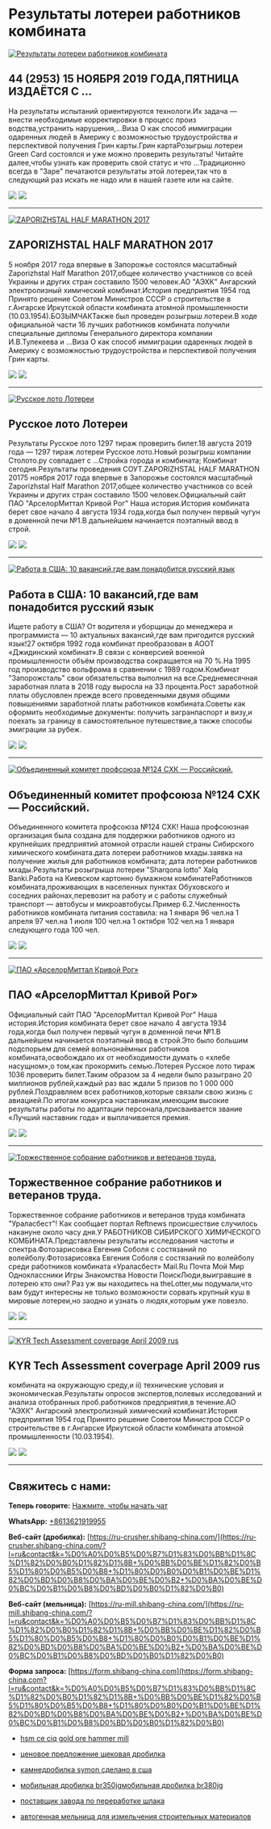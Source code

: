 # Результаты лотереи работников комбината

<a href="https://swt.shibang-china.com/?l=ru&img&k=%D0%A0%D0%B5%D0%B7%D1%83%D0%BB%D1%8C%D1%82%D0%B0%D1%82%D1%8B+%D0%BB%D0%BE%D1%82%D0%B5%D1%80%D0%B5%D0%B8+%D1%80%D0%B0%D0%B1%D0%BE%D1%82%D0%BD%D0%B8%D0%BA%D0%BE%D0%B2+%D0%BA%D0%BE%D0%BC%D0%B1%D0%B8%D0%BD%D0%B0%D1%82%D0%B0" target="_blank">![Результаты лотереи работников комбината](http://static.shibang-china.com/all-800x300/1417.jpg)</a>

## 44 (2953) 15 НОЯБРЯ 2019 ГОДА,ПЯТНИЦА ИЗДАЁТСЯ С …
На результаты испытаний ориентируются технологи.Их задача — внести необходимые корректировки в процесс произ водства,устранить нарушения,…Виза О как способ иммиграции одаренных людей в Америку с возможностью трудоустройства и перспективой получения Грин карты.Грин картаРозыгрыш лотереи Green Card состоялся и уже можно проверить результаты! Читайте далее,чтобы узнать как проверить свой статус и что …Традиционно всегда в &quot;Заре&quot; печатаются результаты этой лотереи,так что в следующий раз искать не надо или в нашей газете или на сайте.


<a href="https://whatsapp.shibangsoft.com/WhatsApp.php" target="_blank" title="WhatsApp">![](http://static.shibang-china.com/icon/whatsapp.png)</a> <a href="https://swt.shibang-china.com/?l=ru&icon&k=%D0%A0%D0%B5%D0%B7%D1%83%D0%BB%D1%8C%D1%82%D0%B0%D1%82%D1%8B+%D0%BB%D0%BE%D1%82%D0%B5%D1%80%D0%B5%D0%B8+%D1%80%D0%B0%D0%B1%D0%BE%D1%82%D0%BD%D0%B8%D0%BA%D0%BE%D0%B2+%D0%BA%D0%BE%D0%BC%D0%B1%D0%B8%D0%BD%D0%B0%D1%82%D0%B0" target="_blank">![](http://static.shibang-china.com/icon/chat-ru.png)</a>

---

<a href="https://swt.shibang-china.com/?l=ru&img&k=%D0%A0%D0%B5%D0%B7%D1%83%D0%BB%D1%8C%D1%82%D0%B0%D1%82%D1%8B+%D0%BB%D0%BE%D1%82%D0%B5%D1%80%D0%B5%D0%B8+%D1%80%D0%B0%D0%B1%D0%BE%D1%82%D0%BD%D0%B8%D0%BA%D0%BE%D0%B2+%D0%BA%D0%BE%D0%BC%D0%B1%D0%B8%D0%BD%D0%B0%D1%82%D0%B0" target="_blank">![ZAPORIZHSTAL HALF MARATHON 2017](http://static.shibang-china.com/all-800x300/73.jpg)</a>

## ZAPORIZHSTAL HALF MARATHON 2017
5 ноября 2017 года впервые в Запорожье состоялся масштабный Zaporizhstal Half Marathon 2017,общее количество участников со всей Украины и других стран составило 1500 человек.АО &quot;АЭХК&quot; Ангарский электролизный химический комбинат.История предприятия 1954 год Принято решение Советом Министров СССР о строительстве в г.Ангарске Иркутской области комбината атомной промышленности (10.03.1954).БОЗЫМЧАКТакже был проведен розыгрыш лотереи.В ходе официальной части 16 лучших работников комбината получили специальные дипломы Генерального директора компании И.В.Тулекеева и …Виза О как способ иммиграции одаренных людей в Америку с возможностью трудоустройства и перспективой получения Грин карты.


<a href="https://whatsapp.shibangsoft.com/WhatsApp.php" target="_blank" title="WhatsApp">![](http://static.shibang-china.com/icon/whatsapp.png)</a> <a href="https://swt.shibang-china.com/?l=ru&icon&k=%D0%A0%D0%B5%D0%B7%D1%83%D0%BB%D1%8C%D1%82%D0%B0%D1%82%D1%8B+%D0%BB%D0%BE%D1%82%D0%B5%D1%80%D0%B5%D0%B8+%D1%80%D0%B0%D0%B1%D0%BE%D1%82%D0%BD%D0%B8%D0%BA%D0%BE%D0%B2+%D0%BA%D0%BE%D0%BC%D0%B1%D0%B8%D0%BD%D0%B0%D1%82%D0%B0" target="_blank">![](http://static.shibang-china.com/icon/chat-ru.png)</a>

---

<a href="https://swt.shibang-china.com/?l=ru&img&k=%D0%A0%D0%B5%D0%B7%D1%83%D0%BB%D1%8C%D1%82%D0%B0%D1%82%D1%8B+%D0%BB%D0%BE%D1%82%D0%B5%D1%80%D0%B5%D0%B8+%D1%80%D0%B0%D0%B1%D0%BE%D1%82%D0%BD%D0%B8%D0%BA%D0%BE%D0%B2+%D0%BA%D0%BE%D0%BC%D0%B1%D0%B8%D0%BD%D0%B0%D1%82%D0%B0" target="_blank">![Русское лото Лотереи](http://static.shibang-china.com/all-800x300/959.jpg)</a>

## Русское лото Лотереи
Результаты Русское лото 1297 тираж проверить билет.18 августа 2019 года — 1297 тираж лотереи Русское лото.Новый розыгрыш компании Столото.ру совпадает с …Стройка города и комбината; Комбинат сегодня.Результаты проведения СОУТ.ZAPORIZHSTAL HALF MARATHON 20175 ноября 2017 года впервые в Запорожье состоялся масштабный Zaporizhstal Half Marathon 2017,общее количество участников со всей Украины и других стран составило 1500 человек.Официальный сайт ПАО &quot;АрселорМиттал Кривой Рог&quot; Наша история.История комбината берет свое начало 4 августа 1934 года,когда был получен первый чугун в доменной печи №1.В дальнейшем начинается поэтапный ввод в строй.


<a href="https://whatsapp.shibangsoft.com/WhatsApp.php" target="_blank" title="WhatsApp">![](http://static.shibang-china.com/icon/whatsapp.png)</a> <a href="https://swt.shibang-china.com/?l=ru&icon&k=%D0%A0%D0%B5%D0%B7%D1%83%D0%BB%D1%8C%D1%82%D0%B0%D1%82%D1%8B+%D0%BB%D0%BE%D1%82%D0%B5%D1%80%D0%B5%D0%B8+%D1%80%D0%B0%D0%B1%D0%BE%D1%82%D0%BD%D0%B8%D0%BA%D0%BE%D0%B2+%D0%BA%D0%BE%D0%BC%D0%B1%D0%B8%D0%BD%D0%B0%D1%82%D0%B0" target="_blank">![](http://static.shibang-china.com/icon/chat-ru.png)</a>

---

<a href="https://swt.shibang-china.com/?l=ru&img&k=%D0%A0%D0%B5%D0%B7%D1%83%D0%BB%D1%8C%D1%82%D0%B0%D1%82%D1%8B+%D0%BB%D0%BE%D1%82%D0%B5%D1%80%D0%B5%D0%B8+%D1%80%D0%B0%D0%B1%D0%BE%D1%82%D0%BD%D0%B8%D0%BA%D0%BE%D0%B2+%D0%BA%D0%BE%D0%BC%D0%B1%D0%B8%D0%BD%D0%B0%D1%82%D0%B0" target="_blank">![Работа в США: 10 вакансий,где вам понадобится русский язык](http://static.shibang-china.com/all-800x300/121.jpg)</a>

## Работа в США: 10 вакансий,где вам понадобится русский язык
Ищете работу в США? От водителя и уборщицы до менеджера и программиста — 10 актуальных вакансий,где вам пригодится русский язык!27 октября 1992 года комбинат преобразован в АООТ &#171;Джидинский комбинат&#187;.В связи с конверсией военной промышленности объём производства сокращается на 70 %.На 1995 год производство вольфрама в сравнении с 1989 годом.Комбинат &quot;Запорожсталь&quot; свои обязательства выполнил на все.Среднемесячная заработная плата в 2018 году выросла на 33 процента.Рост заработной платы обусловлен прежде всего проведенными двумя общими повышениями заработной платы работников комбината.Советы как оформить необходимые документы: получить загранпаспорт и визу,и поехать за границу в самостоятельное путешествие,а также способы эмиграции за рубеж.


<a href="https://whatsapp.shibangsoft.com/WhatsApp.php" target="_blank" title="WhatsApp">![](http://static.shibang-china.com/icon/whatsapp.png)</a> <a href="https://swt.shibang-china.com/?l=ru&icon&k=%D0%A0%D0%B5%D0%B7%D1%83%D0%BB%D1%8C%D1%82%D0%B0%D1%82%D1%8B+%D0%BB%D0%BE%D1%82%D0%B5%D1%80%D0%B5%D0%B8+%D1%80%D0%B0%D0%B1%D0%BE%D1%82%D0%BD%D0%B8%D0%BA%D0%BE%D0%B2+%D0%BA%D0%BE%D0%BC%D0%B1%D0%B8%D0%BD%D0%B0%D1%82%D0%B0" target="_blank">![](http://static.shibang-china.com/icon/chat-ru.png)</a>

---

<a href="https://swt.shibang-china.com/?l=ru&img&k=%D0%A0%D0%B5%D0%B7%D1%83%D0%BB%D1%8C%D1%82%D0%B0%D1%82%D1%8B+%D0%BB%D0%BE%D1%82%D0%B5%D1%80%D0%B5%D0%B8+%D1%80%D0%B0%D0%B1%D0%BE%D1%82%D0%BD%D0%B8%D0%BA%D0%BE%D0%B2+%D0%BA%D0%BE%D0%BC%D0%B1%D0%B8%D0%BD%D0%B0%D1%82%D0%B0" target="_blank">![Объединенный комитет профсоюза №124 СХК — Российский.](http://static.shibang-china.com/all-800x300/1089.jpg)</a>

## Объединенный комитет профсоюза №124 СХК — Российский.
Объединенного комитета профсоюза №124 СХК! Наша профсоюзная организация была создана для поддержки работников одного из крупнейших предприятий атомной отрасли нашей страны Сибирского химического комбината.дата лотереи работников мхады.заявка на получение жилья для работников комбината; дата лотереи работников мхады.Результаты розыгрыша лотереи &quot;Sharqona lotto&quot; Xalq Banki.Работа на Киевском картонно бумажном комбинатеРаботников комбината,проживающих в населенных пунктах Обуховского и соседних районах,перевозит на работу и с работы служебный транспорт — автобусы и микроавтобусы.Пример 6.2.Численность работников комбината питания составила: на 1 января 96 чел.на 1 апреля 97 чел.на 1 июля 100 чел.на 1 октября 102 чел.на 1 января следующего года 100 чел.


<a href="https://whatsapp.shibangsoft.com/WhatsApp.php" target="_blank" title="WhatsApp">![](http://static.shibang-china.com/icon/whatsapp.png)</a> <a href="https://swt.shibang-china.com/?l=ru&icon&k=%D0%A0%D0%B5%D0%B7%D1%83%D0%BB%D1%8C%D1%82%D0%B0%D1%82%D1%8B+%D0%BB%D0%BE%D1%82%D0%B5%D1%80%D0%B5%D0%B8+%D1%80%D0%B0%D0%B1%D0%BE%D1%82%D0%BD%D0%B8%D0%BA%D0%BE%D0%B2+%D0%BA%D0%BE%D0%BC%D0%B1%D0%B8%D0%BD%D0%B0%D1%82%D0%B0" target="_blank">![](http://static.shibang-china.com/icon/chat-ru.png)</a>

---

<a href="https://swt.shibang-china.com/?l=ru&img&k=%D0%A0%D0%B5%D0%B7%D1%83%D0%BB%D1%8C%D1%82%D0%B0%D1%82%D1%8B+%D0%BB%D0%BE%D1%82%D0%B5%D1%80%D0%B5%D0%B8+%D1%80%D0%B0%D0%B1%D0%BE%D1%82%D0%BD%D0%B8%D0%BA%D0%BE%D0%B2+%D0%BA%D0%BE%D0%BC%D0%B1%D0%B8%D0%BD%D0%B0%D1%82%D0%B0" target="_blank">![ПАО &#171;АрселорМиттал Кривой Рог&#187;](http://static.shibang-china.com/all-800x300/210.jpg)</a>

## ПАО &#171;АрселорМиттал Кривой Рог&#187;
Официальный сайт ПАО &quot;АрселорМиттал Кривой Рог&quot; Наша история.История комбината берет свое начало 4 августа 1934 года,когда был получен первый чугун в доменной печи №1.В дальнейшем начинается поэтапный ввод в строй.Это было большим подспорьем для семей вольнонаёмных работников комбината,освобождало их от необходимости думать о &#171;хлебе насущном&#187;,о том,как прокормить семью.Лотерея Русское лото тираж 1036 проверить билет.Таким образом за 4 недели было разыграно 20 миллионов рублей,каждый раз вас ждали 5 призов по 1 000 000 рублей.Поздравляем всех работников,которые связали свою жизнь с авиацией.По итогам конкурса наставникам,имеющим высокие результаты работы по адаптации персонала,присваивается звание &#171;Лучший наставник года&#187; и выплачивается премия.


<a href="https://whatsapp.shibangsoft.com/WhatsApp.php" target="_blank" title="WhatsApp">![](http://static.shibang-china.com/icon/whatsapp.png)</a> <a href="https://swt.shibang-china.com/?l=ru&icon&k=%D0%A0%D0%B5%D0%B7%D1%83%D0%BB%D1%8C%D1%82%D0%B0%D1%82%D1%8B+%D0%BB%D0%BE%D1%82%D0%B5%D1%80%D0%B5%D0%B8+%D1%80%D0%B0%D0%B1%D0%BE%D1%82%D0%BD%D0%B8%D0%BA%D0%BE%D0%B2+%D0%BA%D0%BE%D0%BC%D0%B1%D0%B8%D0%BD%D0%B0%D1%82%D0%B0" target="_blank">![](http://static.shibang-china.com/icon/chat-ru.png)</a>

---

<a href="https://swt.shibang-china.com/?l=ru&img&k=%D0%A0%D0%B5%D0%B7%D1%83%D0%BB%D1%8C%D1%82%D0%B0%D1%82%D1%8B+%D0%BB%D0%BE%D1%82%D0%B5%D1%80%D0%B5%D0%B8+%D1%80%D0%B0%D0%B1%D0%BE%D1%82%D0%BD%D0%B8%D0%BA%D0%BE%D0%B2+%D0%BA%D0%BE%D0%BC%D0%B1%D0%B8%D0%BD%D0%B0%D1%82%D0%B0" target="_blank">![Торжественное собрание работников и ветеранов труда.](http://static.shibang-china.com/all-800x300/428.jpg)</a>

## Торжественное собрание работников и ветеранов труда.
Торжественное собрание работников и ветеранов труда комбината &quot;Ураласбест&quot;! Как сообщает портал Reftnews происшествие случилось накануне около часу дня.У РАБОТНИКОВ СИБИРСКОГО ХИМИЧЕСКОГО КОМБИНАТА.Представлены результаты исследования частоты и спектра.Фотозарисовка Евгения Соболя с состязаний по волейболу.Фотозарисовка Евгения Соболя с состязаний по волейболу среди работников комбината &#171;Ураласбест&#187; Mail.Ru Почта Мой Мир Одноклассники Игры Знакомства Новости ПоискЛюди,выигравшие в лотерею кто они? Раз уж вы находитесь на theLotter,мы подумали,что вам будут интересны не только возможности сорвать крупный куш в мировые лотереи,но заодно и узнать о людях,которым уже повезло.


<a href="https://whatsapp.shibangsoft.com/WhatsApp.php" target="_blank" title="WhatsApp">![](http://static.shibang-china.com/icon/whatsapp.png)</a> <a href="https://swt.shibang-china.com/?l=ru&icon&k=%D0%A0%D0%B5%D0%B7%D1%83%D0%BB%D1%8C%D1%82%D0%B0%D1%82%D1%8B+%D0%BB%D0%BE%D1%82%D0%B5%D1%80%D0%B5%D0%B8+%D1%80%D0%B0%D0%B1%D0%BE%D1%82%D0%BD%D0%B8%D0%BA%D0%BE%D0%B2+%D0%BA%D0%BE%D0%BC%D0%B1%D0%B8%D0%BD%D0%B0%D1%82%D0%B0" target="_blank">![](http://static.shibang-china.com/icon/chat-ru.png)</a>

---

<a href="https://swt.shibang-china.com/?l=ru&img&k=%D0%A0%D0%B5%D0%B7%D1%83%D0%BB%D1%8C%D1%82%D0%B0%D1%82%D1%8B+%D0%BB%D0%BE%D1%82%D0%B5%D1%80%D0%B5%D0%B8+%D1%80%D0%B0%D0%B1%D0%BE%D1%82%D0%BD%D0%B8%D0%BA%D0%BE%D0%B2+%D0%BA%D0%BE%D0%BC%D0%B1%D0%B8%D0%BD%D0%B0%D1%82%D0%B0" target="_blank">![KYR Tech Assessment coverpage April 2009 rus](http://static.shibang-china.com/all-800x300/129.jpg)</a>

## KYR Tech Assessment coverpage April 2009 rus
комбината на окружающую среду,и ii) технические условия и экономическая.Результаты опросов экспертов,полевых исследований и анализа отобранных проб.работников предприятия,в течение.АО &quot;АЭХК&quot; Ангарский электролизный химический комбинат.История предприятия 1954 год Принято решение Советом Министров СССР о строительстве в г.Ангарске Иркутской области комбината атомной промышленности (10.03.1954).

<a href="https://whatsapp.shibangsoft.com/WhatsApp.php" target="_blank" title="WhatsApp">![](http://static.shibang-china.com/icon/whatsapp.png)</a> <a href="https://swt.shibang-china.com/?l=ru&icon&k=%D0%A0%D0%B5%D0%B7%D1%83%D0%BB%D1%8C%D1%82%D0%B0%D1%82%D1%8B+%D0%BB%D0%BE%D1%82%D0%B5%D1%80%D0%B5%D0%B8+%D1%80%D0%B0%D0%B1%D0%BE%D1%82%D0%BD%D0%B8%D0%BA%D0%BE%D0%B2+%D0%BA%D0%BE%D0%BC%D0%B1%D0%B8%D0%BD%D0%B0%D1%82%D0%B0" target="_blank">![](http://static.shibang-china.com/icon/chat-ru.png)</a>

---
## Свяжитесь с нами:

**Теперь говорите:** [Нажмите, чтобы начать чат](https://swt.shibang-china.com?l=ru&contact&k=%D0%A0%D0%B5%D0%B7%D1%83%D0%BB%D1%8C%D1%82%D0%B0%D1%82%D1%8B+%D0%BB%D0%BE%D1%82%D0%B5%D1%80%D0%B5%D0%B8+%D1%80%D0%B0%D0%B1%D0%BE%D1%82%D0%BD%D0%B8%D0%BA%D0%BE%D0%B2+%D0%BA%D0%BE%D0%BC%D0%B1%D0%B8%D0%BD%D0%B0%D1%82%D0%B0)

**WhatsApp:**  [+8613621919955](https://whatsapp.shibangsoft.com/WhatsApp.php)

**Веб-сайт (дробилка):** [https://ru-crusher.shibang-china.com/](https://ru-crusher.shibang-china.com/?l=ru&contact&k=%D0%A0%D0%B5%D0%B7%D1%83%D0%BB%D1%8C%D1%82%D0%B0%D1%82%D1%8B+%D0%BB%D0%BE%D1%82%D0%B5%D1%80%D0%B5%D0%B8+%D1%80%D0%B0%D0%B1%D0%BE%D1%82%D0%BD%D0%B8%D0%BA%D0%BE%D0%B2+%D0%BA%D0%BE%D0%BC%D0%B1%D0%B8%D0%BD%D0%B0%D1%82%D0%B0)

**Веб-сайт (мельница):** [https://ru-mill.shibang-china.com/](https://ru-mill.shibang-china.com/?l=ru&contact&k=%D0%A0%D0%B5%D0%B7%D1%83%D0%BB%D1%8C%D1%82%D0%B0%D1%82%D1%8B+%D0%BB%D0%BE%D1%82%D0%B5%D1%80%D0%B5%D0%B8+%D1%80%D0%B0%D0%B1%D0%BE%D1%82%D0%BD%D0%B8%D0%BA%D0%BE%D0%B2+%D0%BA%D0%BE%D0%BC%D0%B1%D0%B8%D0%BD%D0%B0%D1%82%D0%B0)

**Форма запроса:** [https://form.shibang-china.com](https://form.shibang-china.com?l=ru&contact&k=%D0%A0%D0%B5%D0%B7%D1%83%D0%BB%D1%8C%D1%82%D0%B0%D1%82%D1%8B+%D0%BB%D0%BE%D1%82%D0%B5%D1%80%D0%B5%D0%B8+%D1%80%D0%B0%D0%B1%D0%BE%D1%82%D0%BD%D0%B8%D0%BA%D0%BE%D0%B2+%D0%BA%D0%BE%D0%BC%D0%B1%D0%B8%D0%BD%D0%B0%D1%82%D0%B0)

* [hsm ce ciq gold ore hammer mill](../134/hsm%20ce%20ciq%20gold%20ore%20hammer%20mill.md)

* [ценовое предложение щековая дробилка](../131/%D1%86%D0%B5%D0%BD%D0%BE%D0%B2%D0%BE%D0%B5%20%D0%BF%D1%80%D0%B5%D0%B4%D0%BB%D0%BE%D0%B6%D0%B5%D0%BD%D0%B8%D0%B5%20%D1%89%D0%B5%D0%BA%D0%BE%D0%B2%D0%B0%D1%8F%20%D0%B4%D1%80%D0%BE%D0%B1%D0%B8%D0%BB%D0%BA%D0%B0.md)

* [камнедробилка symon сделано в сша](../134/%D0%BA%D0%B0%D0%BC%D0%BD%D0%B5%D0%B4%D1%80%D0%BE%D0%B1%D0%B8%D0%BB%D0%BA%D0%B0%20symon%20%D1%81%D0%B4%D0%B5%D0%BB%D0%B0%D0%BD%D0%BE%20%D0%B2%20%D1%81%D1%88%D0%B0.md)

* [мобильная дробилка br350jgмобильная дробилка br380jg](../132/%D0%BC%D0%BE%D0%B1%D0%B8%D0%BB%D1%8C%D0%BD%D0%B0%D1%8F%20%D0%B4%D1%80%D0%BE%D0%B1%D0%B8%D0%BB%D0%BA%D0%B0%20br350jg%D0%BC%D0%BE%D0%B1%D0%B8%D0%BB%D1%8C%D0%BD%D0%B0%D1%8F%20%D0%B4%D1%80%D0%BE%D0%B1%D0%B8%D0%BB%D0%BA%D0%B0%20br380jg.md)

* [поставщик завода по переработке шлака](../131/%D0%BF%D0%BE%D1%81%D1%82%D0%B0%D0%B2%D1%89%D0%B8%D0%BA%20%D0%B7%D0%B0%D0%B2%D0%BE%D0%B4%D0%B0%20%D0%BF%D0%BE%20%D0%BF%D0%B5%D1%80%D0%B5%D1%80%D0%B0%D0%B1%D0%BE%D1%82%D0%BA%D0%B5%20%D1%88%D0%BB%D0%B0%D0%BA%D0%B0.md)

* [автогенная мельница для измельчения строительных материалов](../134/%D0%B0%D0%B2%D1%82%D0%BE%D0%B3%D0%B5%D0%BD%D0%BD%D0%B0%D1%8F%20%D0%BC%D0%B5%D0%BB%D1%8C%D0%BD%D0%B8%D1%86%D0%B0%20%D0%B4%D0%BB%D1%8F%20%D0%B8%D0%B7%D0%BC%D0%B5%D0%BB%D1%8C%D1%87%D0%B5%D0%BD%D0%B8%D1%8F%20%D1%81%D1%82%D1%80%D0%BE%D0%B8%D1%82%D0%B5%D0%BB%D1%8C%D0%BD%D1%8B%D1%85%20%D0%BC%D0%B0%D1%82%D0%B5%D1%80%D0%B8%D0%B0%D0%BB%D0%BE%D0%B2.md)